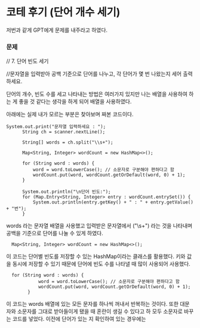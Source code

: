 코테 후기 (단어 개수 세기)
=====

저번과 같게 GPT에게 문제를 내주라고 하였다. 

### 문제
 // 7. 단어 빈도 세기
 
  //문자열을 입력받아 공백 기준으로 단어를 나누고, 각 단어가 몇 번 나왔는지 세어 출력하세요.

  단어의 개수, 빈도 수를 세고 나타내는 방법은 여러가지 있지만 나는 배열을 사용하여 하는 게 좋을 것 같다는 생각을 하게 되어 배열을 사용하였다.

아래에는 실제 내가 모르는 부분은 찾아보며 짜본 코드이다.

  ```
 System.out.print("문자열 입력하세요 : ");
        String ch = scanner.nextLine();

        String[] words = ch.split("\\s+");

        Map<String, Integer> wordCount = new HashMap<>();

        for (String word : words) {
            word = word.toLowerCase(); // 소문자로 구분해야 편하다고 함
            wordCount.put(word, wordCount.getOrDefault(word, 0) + 1);
        }

        System.out.println("\n단어 빈도:");
        for (Map.Entry<String, Integer> entry : wordCount.entrySet()) {
            System.out.println(entry.getKey() + " : " + entry.getValue() + "번");
        }
```

words 라는 문자열 배열을 사용했고 입력받은 문자열에서 ("\\s+") 라는 것을 나타내며 공백을 기준으로 단어를 나눌 수 있게 하였다.



```
  Map<String, Integer> wordCount = new HashMap<>();
```

이 코드는 단어별 빈도를 저장할 수 있는 HashMap이라는 클래스를 활용했다.
키와 값을 동시에 저장할 수 있기 때문에 단어에 빈도 수를 나타낼 때 많이 사용되어 사용했다.


```
  for (String word : words) {
            word = word.toLowerCase(); // 소문자로 구분해야 편하다고 함
            wordCount.put(word, wordCount.getOrDefault(word, 0) + 1);
        }
```

이 코드는 words 배열에 있는 모든 문자를 하나씩 꺼내서 반복하는 것이다. 
또한 대문자와 소문자를 그대로 받아들이게 됐을 때 혼란이 생길 수 있다고 하 모두 소문자로 바꾸는 코드를 넣었다.
이전에 단어가 있는 지 확인하여 있는 경우에는 
